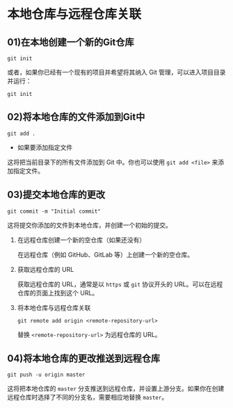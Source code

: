 # 本地仓库与远程仓库关联

## 01)在本地创建一个新的Git仓库

```shell
git init
```

或者，如果你已经有一个现有的项目并希望将其纳入 Git 管理，可以进入项目目录并运行：

```shell
git init
```

## 02)将本地仓库的文件添加到Git中

```shell
git add .
```

- 如果要添加指定文件

这将把当前目录下的所有文件添加到 Git 中。你也可以使用 `git add <file>` 来添加指定文件。

## 03)提交本地仓库的更改

```
git commit -m "Initial commit"
```

这将提交你添加的文件到本地仓库，并创建一个初始的提交。

1. 在远程仓库创建一个新的空仓库（如果还没有）

   在远程仓库（例如 GitHub、GitLab 等）上创建一个新的空仓库。

2. 获取远程仓库的 URL

   获取远程仓库的 URL，通常是以 `https` 或 `git` 协议开头的 URL。可以在远程仓库的页面上找到这个 URL。

3. 将本地仓库与远程仓库关联

   ```shell
   git remote add origin <remote-repository-url>
   ```

   替换 `<remote-repository-url>` 为远程仓库的 URL。

## 04)将本地仓库的更改推送到远程仓库

```shell
git push -u origin master
```

这将把本地仓库的 `master` 分支推送到远程仓库，并设置上游分支。如果你在创建远程仓库时选择了不同的分支名，需要相应地替换 `master`。